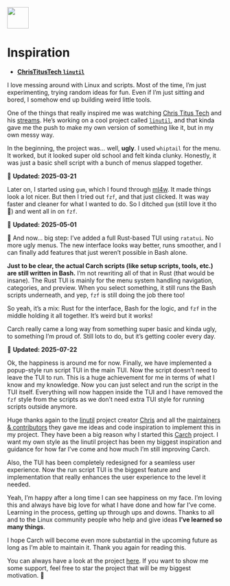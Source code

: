 <img src="https://cdn-icons-png.flaticon.com/128/7119/7119415.png" width="50" />

<br>

# Inspiration

- **[ChrisTitusTech `linutil`](https://github.com/ChrisTitusTech/linutil/)**  

I love messing around with Linux and scripts. Most of the time, I’m just experimenting, trying random ideas for fun. Even if I’m just sitting and bored, I somehow end up building weird little tools.

One of the things that really inspired me was watching [Chris Titus Tech](https://www.youtube.com/@ChrisTitusTech) and his [streams](https://www.youtube.com/@TitusTechTalk). He’s working on a cool project called [`linutil`](https://github.com/ChrisTitusTech/linutil/), and that kinda gave me the push to make my own version of something like it, but in my own messy way.

In the beginning, the project was... well, **ugly**. I used `whiptail` for the menu. It worked, but it looked super old school and felt kinda clunky. Honestly, it was just a basic shell script with a bunch of menus slapped together.

📅 **Updated: 2025-03-21**  

Later on, I started using `gum`, which I found through [ml4w](https://github.com/mylinuxforwork). It made things look a lot nicer. But then I tried out `fzf`, and that just clicked. It was way faster and cleaner for what I wanted to do. So I ditched `gum` (still love it tho 💖) and went all in on `fzf`.

📅 **Updated: 2025-05-01**  

🦀 And now... big step: I’ve added a full Rust-based TUI using `ratatui`. No more ugly menus. The new interface looks way better, runs smoother, and I can finally add features that just weren’t possible in Bash alone.

**Just to be clear, the actual Carch scripts (like setup scripts, tools, etc.) are still written in Bash.** I’m not rewriting all of that in Rust (that would be insane). The Rust TUI is mainly for the menu system handling navigation, categories, and preview. When you select something, it still runs the Bash scripts underneath, and yep, `fzf` is still doing the job there too!

So yeah, it’s a mix: Rust for the interface, Bash for the logic, and `fzf` in the middle holding it all together. It’s weird but it works!

Carch really came a long way from something super basic and kinda ugly, to something I’m proud of. Still lots to do, but it’s getting cooler every day.

📅 **Updated: 2025-07-22**

Ok, the happiness is around me for now. Finally, we have implemented a popup-style run script TUI in the main TUI. Now the script doesn’t need to leave the TUI to run. This is a huge achievement for me in terms of what I know and my knowledge. Now you can just select and run the script in the TUI itself. Everything will now happen inside the TUI and I have removed the `fzf` style from the scripts as we don’t need extra TUI style for running scripts outside anymore.

Huge thanks again to the [linutil](https://github.com/ChrisTitusTech/linutil) project creator [Chris](https://github.com/ChrisTitusTech) and all the [maintainers & contributors](https://github.com/ChrisTitusTech/linutil/graphs/contributors) they gave me ideas and code inspiration to implement this in my project. They have been a big reason why I started this [Carch](https://github.com/harilvfs/carch) project. I want my own style as the linutil project has been my biggest inspiration and guidance for how far I’ve come and how much I’m still improving Carch.

Also, the TUI has been completely redesigned for a seamless user experience. Now the run script TUI is the biggest feature and implementation that really enhances the user experience to the level it needed.

Yeah, I’m happy after a long time I can see happiness on my face. I’m loving this and always have big love for what I have done and how far I’ve come. Learning in the process, getting up through ups and downs. Thanks to all and to the Linux community people who help and give ideas **I’ve learned so many things**.

I hope Carch will become even more substantial in the upcoming future as long as I’m able to maintain it. Thank you again for reading this.

You can always have a look at the project [here](https://github.com/harilvfs). If you want to show me some support, feel free to star the project that will be my biggest motivation. 🙂
